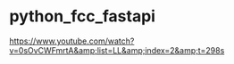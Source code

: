 # python_fcc_fastapi
https://www.youtube.com/watch?v=0sOvCWFmrtA&amp;list=LL&amp;index=2&amp;t=298s
